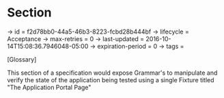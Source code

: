 # Section

-> id = f2d78bb0-44a5-46b3-8223-fcbd28b444bf
-> lifecycle = Acceptance
-> max-retries = 0
-> last-updated = 2016-10-14T15:08:36.7946048-05:00
-> expiration-period = 0
-> tags = 

[Glossary]

This section of a specification would expose Grammar's to manipulate and verify the state of the application being tested using a single Fixture titled "The Application Portal Page"

~~~
